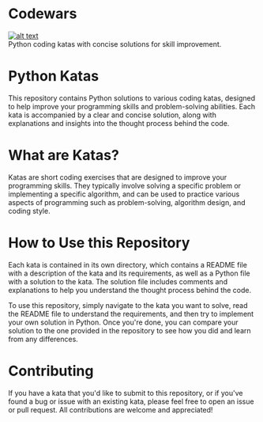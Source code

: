 # Codewars
[![alt text](https://www.codewars.com/users/jigsaw1313/badges/large)]([link_url)  
Python coding katas with concise solutions for skill improvement.

# Python Katas
This repository contains Python solutions to various coding katas, designed to help improve your programming skills and problem-solving abilities. Each kata is accompanied by a clear and concise solution, along with explanations and insights into the thought process behind the code.

# What are Katas?
Katas are short coding exercises that are designed to improve your programming skills. They typically involve solving a specific problem or implementing a specific algorithm, and can be used to practice various aspects of programming such as problem-solving, algorithm design, and coding style.

# How to Use this Repository
Each kata is contained in its own directory, which contains a README file with a description of the kata and its requirements, as well as a Python file with a solution to the kata. The solution file includes comments and explanations to help you understand the thought process behind the code.

To use this repository, simply navigate to the kata you want to solve, read the README file to understand the requirements, and then try to implement your own solution in Python. Once you're done, you can compare your solution to the one provided in the repository to see how you did and learn from any differences.

# Contributing
If you have a kata that you'd like to submit to this repository, or if you've found a bug or issue with an existing kata, please feel free to open an issue or pull request. All contributions are welcome and appreciated!
